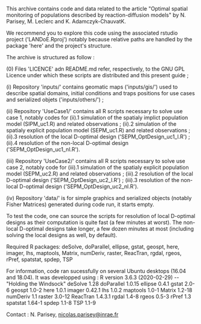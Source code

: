 This archive contains code and data related to the article "Optimal spatial monitoring of populations described by reaction-diffusion models" by N. Parisey, M. Leclerc and K. Adamczyk-ChauvatK.

We recommend you to explore this code using the associated rstudio project ('LANDoE.Rproj') notably because relative paths are handled by the package 'here' and the project's structure.

The archive is structured as follow :

(0) Files 'LICENCE' adn README.md refer, respectively, to the GNU GPL Licence under which these scripts are distributed and this present guide ;

(i) Repository 'inputs/' contains geomatic maps ('inputs/gis/') used to describe spatial domains, initial conditions and traps positions for use cases and serialized objets ('inputs/others/') ;

(ii) Repository 'UseCase1/' contains all R scripts necessary to solve use case 1, notably codes for 
(ii).1 simulation of the spatialy implict population model (SIPM_uc1.R) and related observations ;
(ii).2 simulation of the spatialy explicit population model (SEPM_uc1.R) and related observations ;
(ii).3 resolution of the local D-optimal design ('SEPM_OptDesign_uc1_l.R') ; 
(ii).4 resolution of the non-local D-optimal design ('SEPM_OptDesign_uc1_nl.R').

(iii) Repository 'UseCase2/' contains all R scripts necessary to solve use case 2, notably code for
(iii).1 simulation of the spatialy explicit population model (SEPM_uc2.R) and related observations ;
(iii).2 resolution of the local D-optimal design ('SEPM_OptDesign_uc2_l.R') ;
(iii).3 resolution of the non-local D-optimal design ('SEPM_OptDesign_uc2_nl.R').

(iv) Repository 'data/' is for simple graphics and serialized objects (notably Fisher Matrices) generated during code run, it starts empty.

To test the code, one can source the scripts for resolution of local D-optimal designs as their computation is quite fast (a few minutes at worst). The non-local D-optimal designs take longer, a few dozen minutes at most (including solving the local designs as well, by default).


Required R packages:
deSolve, doParallel, ellipse, gstat, geospt, here, imager, lhs, maptools, Matrix, numDeriv, raster, ReacTran, rgdal, rgeos, rPref, spatstat, spdep, TSP

For information, code ran sucessfully on several Ubuntu desktops (16.04 and 18.04).
It was developped using :
R version 3.6.3 (2020-02-29) -- "Holding the Windsock"
deSolve   	1.28
doParallel 	1.0.15
ellipse		0.4.1
gstat		2.0-6
geospt		1.0-2
here		1.0.1
imager		0.42.1
lhs 		1.0.2
maptools	1.0-1
Matrix		1.2-18
numDeriv	1.1
raster		3.0-12
ReacTran	1.4.3.1
rgdal		1.4-8
rgeos		0.5-3
rPref		1.3
spatstat	1.64-1
spdep		1.1-8
TSP		1.1-9

Contact : N. Parisey, nicolas.parisey@inrae.fr
